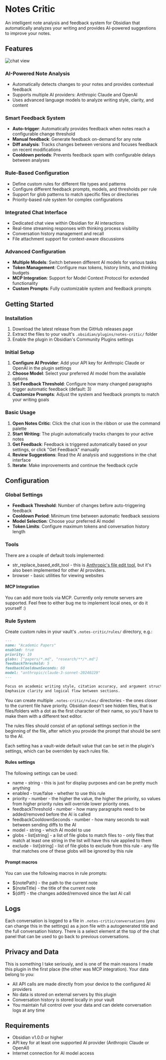 # Notes Critic

An intelligent note analysis and feedback system for Obsidian that automatically analyzes your writing and provides AI-powered suggestions to improve your notes.

## Features

![chat view](docs/chat.png)

### AI-Powered Note Analysis

- Automatically detects changes to your notes and provides contextual feedback
- Supports multiple AI providers: Anthropic Claude and OpenAI
- Uses advanced language models to analyze writing style, clarity, and content

### Smart Feedback System

- **Auto-trigger**: Automatically provides feedback when notes reach a configurable change threshold
- **Manual feedback**: Generate feedback on-demand for any note
- **Diff analysis**: Tracks changes between versions and focuses feedback on recent modifications
- **Cooldown periods**: Prevents feedback spam with configurable delays between analyses

### Rule-Based Configuration

- Define custom rules for different file types and patterns
- Configure different feedback prompts, models, and thresholds per rule
- Support for glob patterns to match specific files or directories
- Priority-based rule system for complex configurations

### Integrated Chat Interface

- Dedicated chat view within Obsidian for AI interactions
- Real-time streaming responses with thinking process visibility
- Conversation history management and recall
- File attachment support for context-aware discussions

### Advanced Configuration

- **Multiple Models**: Switch between different AI models for various tasks
- **Token Management**: Configure max tokens, history limits, and thinking budgets
- **MCP Integration**: Support for Model Context Protocol for extended functionality
- **Custom Prompts**: Fully customizable system and feedback prompts

## Getting Started

### Installation

1. Download the latest release from the GitHub releases page
2. Extract the files to your vault's `.obsidian/plugins/notes-critic/` folder
3. Enable the plugin in Obsidian's Community Plugins settings

### Initial Setup

1. **Configure AI Provider**: Add your API key for Anthropic Claude or OpenAI in the plugin settings
2. **Choose Model**: Select your preferred AI model from the available options
3. **Set Feedback Threshold**: Configure how many changed paragraphs trigger automatic feedback (default: 3)
4. **Customize Prompts**: Adjust the system and feedback prompts to match your writing goals

### Basic Usage

1. **Open Notes Critic**: Click the chat icon in the ribbon or use the command palette
2. **Start Writing**: The plugin automatically tracks changes to your active notes
3. **Get Feedback**: Feedback is triggered automatically based on your settings, or click "Get Feedback" manually
4. **Review Suggestions**: Read the AI analysis and suggestions in the chat interface
5. **Iterate**: Make improvements and continue the feedback cycle

## Configuration

### Global Settings

- **Feedback Threshold**: Number of changes before auto-triggering feedback
- **Cooldown Period**: Minimum time between automatic feedback sessions
- **Model Selection**: Choose your preferred AI model
- **Token Limits**: Configure maximum tokens and conversation history length

### Tools

There are a couple of default tools implemented:

- str_replace_based_edit_tool - this is [Anthropic's file edit tool](https://docs.anthropic.com/en/docs/agents-and-tools/tool-use/text-editor-tool), but it's also been implemented for other AI providers.
- browser - basic utilities for viewing websites

#### MCP Integration

You can add more tools via MCP. Currently only remote servers are supported. Feel free to either bug me to implement local ones, or do it yourself :)

### Rule System

Create custom rules in your vault's `.notes-critic/rules/` directory, e.g.:

```markdown
---
name: "Academic Papers"
enabled: true
priority: 10
globs: ["papers/*.md", "research/**/*.md"]
feedbackThreshold: 5
feedbackCooldownSeconds: 60
model: "anthropic/claude-3-sonnet-20240229"
---

Focus on academic writing style, citation accuracy, and argument structure.
Emphasize clarity and logical flow between sections.
```

You can create multiple `.notes-critic/rules/` directories - the ones closer to the current file have priority. Obsidian doesn't see hidden files, that is files/folders with a dot as the first character of their name, so you'll have to make them with a different text editor.

The rules files should consist of an optional settings section in the beginning of the file, after which you provide the prompt that should be sent to the AI.

Each setting has a vault-wide default value that can be set in the plugin's settings, which can be overriden by each rules file.

#### Rules settings

The following settings can be used:

- name - string - this is just for display purposes and can be pretty much anything
- enabled - true/false - whether to use this rule
- priority - number - the higher the value, the higher the priority, so values from higher priority rules will override lower priority ones.
- feedbackThreshold - number - how many paragraphs need to be added/removed before the AI is called
- feedbackCooldownSeconds - number - how many seconds to wait between sending diffs to the AI
- model - string - which AI model to use
- globs - list[string] - a list of file globs to match files to - only files that match at least one string in the list will have this rule applied to them
- exclude - list[string] - list of file globs to exclude from this rule - any file that matches one of these globs will be ignored by this rule

#### Prompt macros

You can use the following macros in rule prompts:

- ${notePath} - the path to the current note
- ${noteTitle} - the title of the current note
- ${diff} - the changes added/removed since the last AI call

## Logs

Each conversation is logged to a file in `.notes-critic/conversations` (you can change this in the settings) as a json file with a autogenerated title and the full conversation history. There is a select element at the top of the chat panel that can be used to go back to previous conversations.

## Privacy and Data

This is something I take seriously, and is one of the main reasons I made this plugin in the first place (the other was MCP integration). Your data belong to you:

- All API calls are made directly from your device to the configured AI providers
- No data is stored on external servers by this plugin
- Conversation history is stored locally in your vault
- You maintain full control over your data and can delete conversation logs at any time

## Requirements

- Obsidian v1.0.0 or higher
- API key for at least one supported AI provider (Anthropic Claude or OpenAI)
- Internet connection for AI model access
